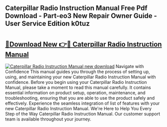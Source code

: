 ## Caterpillar Radio Instruction Manual Free Pdf Download - Part-eo3 New Repair Owner Guide - User Service Edition k0tuz

# <h2><a href="http://bc81963.oget.top/?id=Caterpillar+Radio+Instruction+Manual">🔗Download New 👉🔴 Caterpillar Radio Instruction Manual</a></h2>

[![Caterpillar Radio Instruction Manual new download](https://i.imgur.com/5g1atiW.png)](http://bc81963.oget.top/?id=Caterpillar+Radio+Instruction+Manual)
Navigate with Confidence This manual guides you through the process of setting up, using, and maintaining your new Caterpillar Radio Instruction Manual with confidence. Before you begin using your Caterpillar Radio Instruction Manual, please take a moment to read this manual carefully. It contains essential information on product setup, operation, maintenance, and troubleshooting, ensuring that you are able to use the product safely and effectively. Experience the seamless integration of list of features with your new Caterpillar Radio Instruction Manual. We're Here to Help You Every Step of the Way Caterpillar Radio Instruction Manual. Our customer support team is available throughout your journey.
